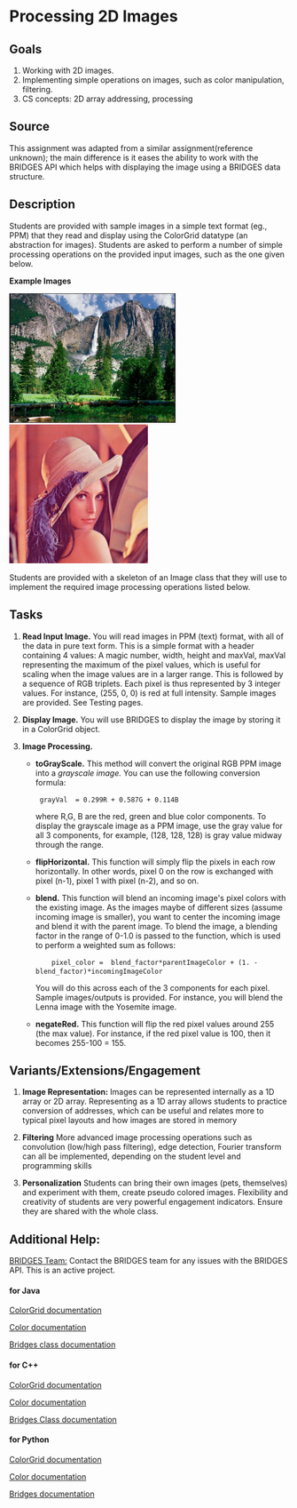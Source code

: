 Processing 2D Images
====================

## Goals

1. Working with 2D images.
2. Implementing simple operations on images, such as color manipulation, 
	filtering.
3. CS concepts: 2D array addressing, processing

## Source
This assignment was adapted from a similar assignment(reference unknown); the 
main difference is it eases the ability to work with the BRIDGES API which
helps with displaying the image  using a BRIDGES data structure.

## Description
Students are provided with sample images in a simple text format (eg., PPM) 
that they read and display using the ColorGrid datatype (an abstraction for 
images). Students are asked to perform a number of simple processing 
operations on the provided input images, such as the one given below. 

**Example Images**

<img src="./figures/yosemite.jpg" alt="Example Image" width="300px" /> <img src="./figures/Lenna.jpg" alt="Example Image" width="250px" />

Students are provided with a skeleton of an Image class that they will use
to implement the required image processing operations listed below.

 
## Tasks

1. **Read Input Image.** You will read images in PPM (text) format, with all 
	of the data in pure text form. This is a simple format with a header 
	containing 4 values: A magic number, width, height and maxVal,  maxVal 
	representing the maximum of the pixel values, which is useful for 
	scaling when the image values are in a larger range. This is followed 
	by a  sequence of RGB triplets. Each pixel is thus represented by 3 
	integer values. For instance, (255, 0, 0) is red at full  intensity.
	Sample images are provided. See  Testing pages.  
2. **Display Image.** You will use BRIDGES to display the image by storing it in
	a ColorGrid object.
3. **Image Processing.**

	 * **toGrayScale.** This method will convert the original RGB PPM image into a 
		*grayscale image.*  You can use the following conversion formula: 

			grayVal  = 0.299R + 0.587G + 0.114B

		where R,G, B are the red, green and blue color components. To display 
		the grayscale image as a PPM image, use the gray value for all 3 
		components,  for example, (128, 128, 128) is gray value midway through 
		the range.

	 * **flipHorizontal.** This function will simply flip the pixels in each 
		row horizontally. In other words, pixel 0 on the row is exchanged 
		with pixel (n-1),  pixel 1 with pixel (n-2), and so on.
	
	 * **blend.** This function will blend an incoming image's pixel colors 
		with the  existing image. As the images maybe of different sizes 
		(assume incoming image is smaller), you want to center the incoming 
		image and blend it with the parent image. To blend the image, a 
		blending factor in the range of 0-1.0 is passed to the function, 
		which is used to perform a weighted sum as follows:

               pixel_color =  blend_factor*parentImageColor + (1. - blend_factor)*incomingImageColor

		You will do this across each of the 3 components for each pixel. 
		Sample images/outputs is provided.  For instance, you will blend the 
		Lenna image  with  the Yosemite image. 

	 * **negateRed.** This function will flip the red pixel values around 255 
		(the max value). For instance, if the red pixel value is 100, 
		then it becomes 255-100 = 155.


## Variants/Extensions/Engagement

1. **Image Representation:** Images can be represented internally as a 1D array
	or 2D array. Representing as a 1D array  allows students to practice 
	conversion of addresses, which can be useful and relates more to typical
	pixel layouts and how images are stored in memory

2. **Filtering** More advanced image processing operations such as convolution
	(low/high pass filtering), edge detection, Fourier transform can all be
	implemented, depending on the student level and programming skills 

3. **Personalization** Students can bring their own images (pets, themselves)
	and experiment with them, create pseudo colored images. Flexibility and
	creativity of students are very powerful engagement indicators. Ensure
	they are shared with the whole class.

## Additional Help:

[BRIDGES Team:](http://bridgesuncc.github.io/) Contact the BRIDGES team for any 
issues with the BRIDGES API. This is an active project.


#### for Java


[ColorGrid documentation](http://bridgesuncc.github.io/doc/java-api/current/html/classbridges_1_1base_1_1_color_grid.html)

[Color documentation](http://bridgesuncc.github.io/doc/java-api/current/html/classbridges_1_1base_1_1_color.html)

[Bridges class documentation](http://bridgesuncc.github.io/doc/java-api/current/html/classbridges_1_1connect_1_1_bridges.html)

#### for C++

[ColorGrid documentation](http://bridgesuncc.github.io/doc/cxx-api/current/html/classbridges_1_1datastructure_1_1_color_grid.html)

[Color documentation](http://bridgesuncc.github.io/doc/cxx-api/current/html/classbridges_1_1datastructure_1_1_color.html)

[Bridges Class documentation](http://bridgesuncc.github.io/doc/cxx-api/current/html/classbridges_1_1_bridges.html)


#### for Python

[ColorGrid documentation](http://bridgesuncc.github.io/doc/python-api/current/html/classbridges_1_1color__grid_1_1_color_grid.html)

[Color documentation](http://bridgesuncc.github.io/doc/python-api/current/html/classbridges_1_1color_1_1_color.html)

[Bridges documentation](http://bridgesuncc.github.io/doc/python-api/current/html/classbridges_1_1bridges_1_1_bridges.html)

